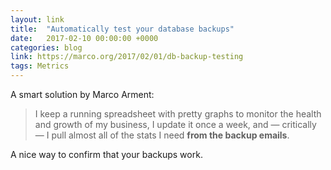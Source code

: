 ```yaml
---
layout: link
title:  "Automatically test your database backups"
date:   2017-02-10 00:00:00 +0000
categories: blog
link: https://marco.org/2017/02/01/db-backup-testing
tags: Metrics
---
```


A smart solution by Marco Arment:

> I keep a running spreadsheet with pretty graphs to monitor the health and growth of my business, I update it once a week, and — critically — I pull almost all of the stats I need **from the backup emails**.

A nice way to confirm that your backups work.
